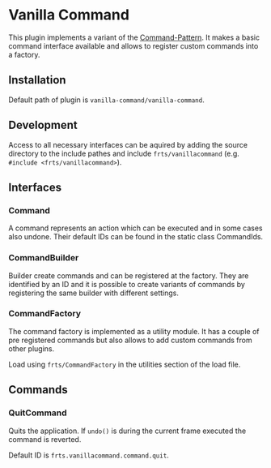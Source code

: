 # Vanilla Command

This plugin implements a variant of the [Command-Pattern](http://gameprogrammingpatterns.com/command.html). It makes a basic command interface available and allows to register custom commands into a factory. 

## Installation

Default path of plugin is `vanilla-command/vanilla-command`.

## Development

Access to all necessary interfaces can be aquired by adding the source directory to the include pathes and include `frts/vanillacommand` (e.g. `#include <frts/vanillacommand>`).

## Interfaces

### Command

A command represents an action which can be executed and in some cases also undone. Their default IDs can be found in the static class CommandIds.

### CommandBuilder

Builder create commands and can be registered at the factory. They are identified by an ID and it is possible to create variants of commands by registering the same builder with different settings.

### CommandFactory

The command factory is implemented as a utility module. It has a couple of pre registered commands but also allows to add custom commands from other plugins.

Load using `frts/CommandFactory` in the utilities section of the load file.

## Commands

### QuitCommand

Quits the application. If `undo()` is during the current frame executed the command is reverted.  

Default ID is `frts.vanillacommand.command.quit`.